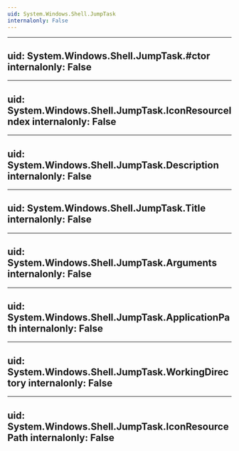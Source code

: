 ```yaml
---
uid: System.Windows.Shell.JumpTask
internalonly: False
---
```


---
uid: System.Windows.Shell.JumpTask.#ctor
internalonly: False
---

---
uid: System.Windows.Shell.JumpTask.IconResourceIndex
internalonly: False
---

---
uid: System.Windows.Shell.JumpTask.Description
internalonly: False
---

---
uid: System.Windows.Shell.JumpTask.Title
internalonly: False
---

---
uid: System.Windows.Shell.JumpTask.Arguments
internalonly: False
---

---
uid: System.Windows.Shell.JumpTask.ApplicationPath
internalonly: False
---

---
uid: System.Windows.Shell.JumpTask.WorkingDirectory
internalonly: False
---

---
uid: System.Windows.Shell.JumpTask.IconResourcePath
internalonly: False
---
